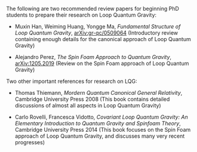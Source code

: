 The following are two recommended review papers for beginning PhD students to prepare their research on Loop Quantum Gravity: 

- Muxin Han, Weiming Huang, Yongge Ma, _Fundamental Structure of Loop Quantum Gravity_, [arXiv:gr-qc/0509064](https://arxiv.org/abs/gr-qc/0509064) (Introductory review containing enough details for the canonical approach of Loop Quantum Gravity)

- Alejandro Perez, _The Spin Foam Approach to Quantum Gravity_, [arXiv:1205.2019](https://arxiv.org/abs/1205.2019) (Review on the Spin Foam approach of Loop Quantum Gravity)


Two other important references for research on LQG:

- Thomas Thiemann, _Mordern Quantum Canonical General Relativity_, Cambridge University Press 2008 (This book contains detailed discussions of almost all aspects in Loop Quantum Gravity)

- Carlo Rovelli, Francesca Vidotto, _Covariant Loop Quantum Gravity: An Elementary Introduction to Quantum Gravity and Spinfoam Theory_, Cambridge University Press 2014 (This book focuses on the Spin Foam approach of Loop Quantum Gravity, and discusses many very recent progresses)
